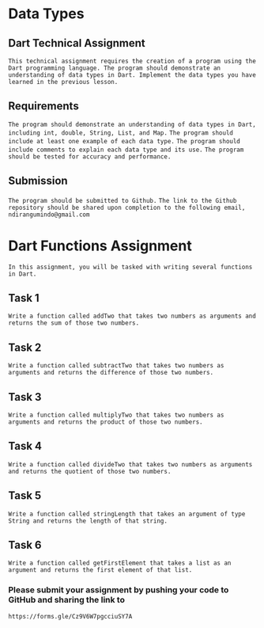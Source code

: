 # Data Types

## Dart Technical Assignment

`This technical assignment requires the creation of a program using the Dart programming language. The program should demonstrate an understanding of data types in Dart. Implement the data types you have learned in the previous lesson.`

## Requirements

`The program should demonstrate an understanding of data types in Dart, including int, double, String, List, and Map.`
`The program should include at least one example of each data type.`
`The program should include comments to explain each data type and its use.`
`The program should be tested for accuracy and performance.`

## Submission

`The program should be submitted to Github.`
`The link to the Github repository should be shared upon completion to the following email, ndirangumindo@gmail.com`

# Dart Functions Assignment

`In this assignment, you will be tasked with writing several functions in Dart.`

## Task 1

`Write a function called addTwo that takes two numbers as arguments and returns the sum of those two numbers.`

## Task 2

`Write a function called subtractTwo that takes two numbers as arguments and returns the difference of those two numbers.`

## Task 3

`Write a function called multiplyTwo that takes two numbers as arguments and returns the product of those two numbers.`

## Task 4

`Write a function called divideTwo that takes two numbers as arguments and returns the quotient of those two numbers.`

## Task 5

`Write a function called stringLength that takes an argument of type String and returns the length of that string.`

## Task 6

`Write a function called getFirstElement that takes a list as an argument and returns the first element of that list.`

### Please submit your assignment by pushing your code to GitHub and sharing the link to

`https://forms.gle/Cz9V6W7pgcciuSY7A`
